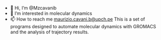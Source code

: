 - 👋 Hi, I’m @Mzcavanib
- 👀 I’m interested in molecular dynamics
- 📫 How to reach me maurizio.cavani.b@upch.pe
This is a set of programs designed to automate molecular dynamics with GROMACS and the analysis of trajectory results.
